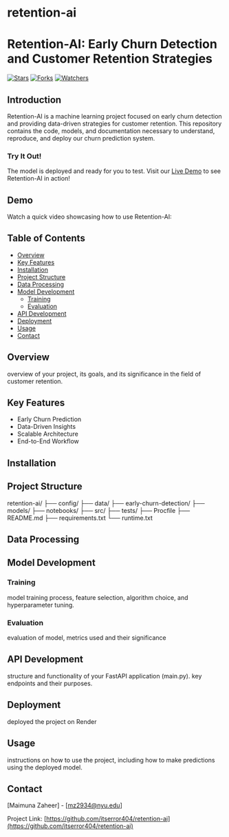 # retention-ai

# Retention-AI: Early Churn Detection and Customer Retention Strategies

[![Stars](https://img.shields.io/github/stars/itserror404/retention-ai?style=social)](https://github.com/itserror404/retention-ai)
[![Forks](https://img.shields.io/github/forks/itserror404/retention-ai?style=social)](https://github.com/itserror404/retention-ai)
[![Watchers](https://img.shields.io/github/watchers/itserror404/retention-ai?style=social)](https://github.com/itserror404/retention-ai)

## Introduction

Retention-AI is a machine learning project focused on early churn detection and providing data-driven strategies for customer retention. This repository contains the code, models, and documentation necessary to understand, reproduce, and deploy our churn prediction system.

### Try It Out!

The model is deployed and ready for you to test. Visit our [Live Demo](https://retention-ai.onrender.com) to see Retention-AI in action!

## Demo

Watch a quick video showcasing how to use Retention-AI:



## Table of Contents

- [Overview](#overview)
- [Key Features](#key-features)
- [Installation](#installation)
- [Project Structure](#project-structure)
- [Data Processing](#data-processing)
- [Model Development](#model-development)
  - [Training](#training)
  - [Evaluation](#evaluation)
- [API Development](#api-development)
- [Deployment](#deployment)
- [Usage](#usage)
- [Contact](#contact)

## Overview

overview of your project, its goals, and its significance in the field of customer retention.

## Key Features

- Early Churn Prediction
- Data-Driven Insights
- Scalable Architecture
- End-to-End Workflow

## Installation


## Project Structure

retention-ai/
├── config/
├── data/
├── early-churn-detection/
├── models/
├── notebooks/
├── src/
├── tests/
├── Procfile
├── README.md
├── requirements.txt
└── runtime.txt


## Data Processing


## Model Development

### Training

model training process, feature selection, algorithm choice, and hyperparameter tuning.

### Evaluation

evaluation of model, metrics used and their significance

## API Development

structure and functionality of your FastAPI application (main.py).  key endpoints and their purposes.

## Deployment

deployed the project on Render

## Usage

instructions on how to use the project, including how to make predictions using the deployed model.


## Contact

[Maimuna Zaheer] - [mz2934@nyu.edu]

Project Link: [https://github.com/itserror404/retention-ai](https://github.com/itserror404/retention-ai)


